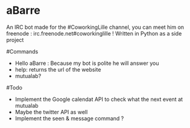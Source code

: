aBarre
======

An IRC bot made for the #CoworkingLille channel, you can meet him on freenode : irc.freenode.net#coworkinglille !
Written in Python as a side project

#Commands
 - Hello aBarre : Because my bot is polite he will answer you
 - help: returns the url of the website 
 - mutualab?
 
#Todo
- Implement the Google calendat API to check what the next event at mutualab
- Maybe the twitter API as well
- Implement the seen & message command ?
